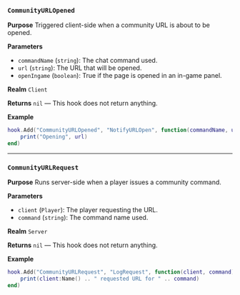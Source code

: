 ### `CommunityURLOpened`

**Purpose**
Triggered client-side when a community URL is about to be opened.

**Parameters**
* `commandName` (`string`): The chat command used.
* `url` (`string`): The URL that will be opened.
* `openIngame` (`boolean`): True if the page is opened in an in-game panel.

**Realm**
`Client`

**Returns**
`nil` — This hook does not return anything.

**Example**
```lua
hook.Add("CommunityURLOpened", "NotifyURLOpen", function(commandName, url, openIngame)
    print("Opening", url)
end)
```

---

### `CommunityURLRequest`

**Purpose**
Runs server-side when a player issues a community command.

**Parameters**
* `client` (`Player`): The player requesting the URL.
* `command` (`string`): The command name used.

**Realm**
`Server`

**Returns**
`nil` — This hook does not return anything.

**Example**
```lua
hook.Add("CommunityURLRequest", "LogRequest", function(client, command)
    print(client:Name() .. " requested URL for " .. command)
end)
```
